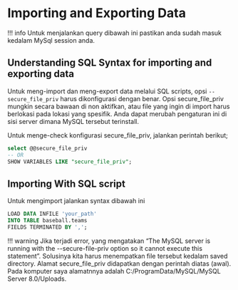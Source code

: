 # Importing and Exporting Data

!!! info
    Untuk menjalankan query dibawah ini pastikan anda sudah masuk kedalam MySql session anda.

## Understanding SQL Syntax for importing and exporting data
Untuk meng-import dan meng-export data melalui SQL scripts, opsi `--secure_file_priv` harus dikonfigurasi dengan benar. Opsi secure_file_priv mungkin secara bawaan di non aktifkan, atau file yang ingin di import harus berlokasi pada lokasi yang spesifik. Anda dapat merubah pengaturan ini di sisi server dimana MySQL tersebut terinstall.

Untuk menge-check konfigurasi secure_file_priv, jalankan perintah berikut;

``` sql
select @@secure_file_priv 
-- OR
SHOW VARIABLES LIKE "secure_file_priv";
```

## Importing With SQL script
Untuk mengimport jalankan syntax dibawah ini
``` sql
LOAD DATA INFILE 'your_path'
INTO TABLE baseball.teams
FIELDS TERMINATED BY ','; 
```

!!! warning
    Jika terjadi error, yang mengatakan “The MySQL server is running with the --secure-file-priv option so it cannot execute this statement”. Solusinya kita harus menempatkan file tersebut kedalam saved directory. Alamat secure_file_priv didapatkan dengan perintah diatas (awal). Pada komputer saya alamatnnya adalah C:/ProgramData/MySQL/MySQL Server 8.0/Uploads.